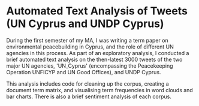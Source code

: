 # Automated Text Analysis of Tweets (UN Cyprus and UNDP Cyprus)

During the first semester of my MA, I was writing a term paper on environmental peacebuilding in Cyprus, and the role of different UN agencies in this process. As part of an exploratory analysis, I conducted a brief automated text analysis on the then-latest 3000 tweets of the two major UN agencies, 'UN_Cyprus' (encompassing the Peacekeeping Operation UNFICYP and UN Good Offices), and UNDP Cyprus.

This analysis includes code for cleaning up the corpus, creating a document term matrix, and visualising term frequencies in word clouds and bar charts. There is also a brief sentiment analysis of each corpus.
